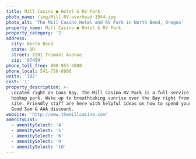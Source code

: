 ```yaml
---
title: Mill Casino ● Hotel & RV Park
photo_name: /img/Mill-RV-overhead-1944.jpg
photo_alt: 'The Mill Casino Hotel and RV Park in North Bend, Oregon'
property_name: Mill Casino ● Hotel & RV Park
property_category: '2'
address:
  city: North Bend
  state: OR
  street: 3201 Tremont Avenue
  zip: '97459'
phone_toll_free: 800-953-4800
phone_local: 541-756-8800
units: '102'
cost: '1'
property_description: >-
  Located right on Coos Bay, The Mill Casino RV Park is a full-service, full
  hookup park. Wake up to breathtaking sunrise over the Bay right from your
  site. Friendly staff are here with helpful ideas on how to spend your day.
  Good Sam & AAA discount.
website: 'http://www.themillcasino.com'
amenityList:
  - amenitySelect: '4'
  - amenitySelect: '5'
  - amenitySelect: '6'
  - amenitySelect: '9'
  - amenitySelect: '10'
---
```


